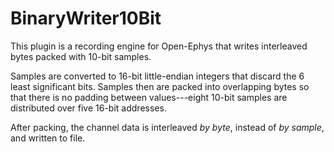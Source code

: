 # BinaryWriter10Bit

This plugin is a recording engine for Open-Ephys that writes interleaved bytes packed with 10-bit samples.

Samples are converted to 16-bit little-endian integers that discard the 6 least significant bits. Samples then are packed into overlapping bytes so that there is no padding between values---eight 10-bit samples are distributed over five 16-bit addresses.

After packing, the channel data is interleaved *by byte*, instead of *by sample*, and written to file.
